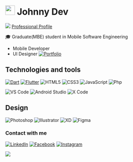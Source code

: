# <img width="30" src="https://i.ibb.co/fDZ4fjd/flutter-1.png"/> Johnny Dev
<img src="https://i.ibb.co/7z05TtJ/245768624-4435553163201650-2121253259480156980-n.png"/>

<a href="https://github.com/JohnnyToth">
 Professional Profile
</a>

🎓 Graduate(MBE) student in Mobile Software Engineering
- Mobile Developer
- UI Designer [![Portfolio](https://img.shields.io/badge/-Portfolio-black)](https://www.behance.net/gallery/103577747/Prototipos)



## Technologies and tools
[![Dart](https://img.shields.io/badge/-Dart-0d91a3?style=flat&&logo=dart)](https://dart.dev/)
[![Flutter](https://img.shields.io/badge/-Flutter-5dcede?style=flat&&logo=flutter)](https://flutter.dev/)
![HTML5](https://img.shields.io/badge/-HTML5-%23E44D27?style=flat&logo=html5&logoColor=ffffff)
![CSS3](https://img.shields.io/badge/-CSS3-%231572B6?style=flat&logo=css3)
![JavaScript](https://img.shields.io/badge/-JavaScript-yellow?style=flat&logo=javascript&logoColor=ffffff)
![Php](https://img.shields.io/badge/-PHP-blue?style=flat&logo=php&logoColor=ffffff)
 
![VS Code](http://img.shields.io/badge/-VS%20Code-007ACC?style=flat&logo=visual-studio-code)
![Android Studio](http://img.shields.io/badge/-Android%20Studio-green?style=flat&logo=android-studio&logoColor=ffffff)
![X Code](http://img.shields.io/badge/-X%20Code-grey?style=flat&logo=xcode&logoColor=ffffff)

## Design
![Photoshop](http://img.shields.io/badge/-Adobe%20Photoshop-26C9FF?style=flat&logo=adobe-photoshop&logoColor=ffffff)
![Illustrator](http://img.shields.io/badge/-Adobe%20Illustrator-FC8F30?style=flat&logo=adobe-illustrator&logoColor=ffffff)
![XD](http://img.shields.io/badge/-Adobe%20XD-fe61f6?style=flat&logo=adobe-XD&logoColor=ffffff)
![Figma](http://img.shields.io/badge/-Figma-30333c?style=flat&logo=figma&logoColor=ffffff)


### Contact with me
 
[![LinkedIn](https://img.shields.io/badge/-LinkedIn-blue?style=flat-square&logo=Linkedin&logoColor=white)](https://www.linkedin.com/in/johnnyfreire/)
[![Facebook](https://img.shields.io/badge/Facebook-%231877F2.svg?&style=flat-square&logo=facebook&logoColor=white)](https://www.facebook.com/JohnnyGrunger)
[![Instagram](https://img.shields.io/badge/Instagram-%23E4405F.svg?&style=flat-square&logo=instagram&logoColor=white)](https://www.instagram.com/johnsfreire/)

<a href="https://github.com/JohnnyFreire97/JohnnyFreire97">
  <img align="middle" src="https://github-readme-stats.anuraghazra1.vercel.app/api/top-langs/?username=JohnnyFreire97&layout=compact&theme=dark" />
</a>

